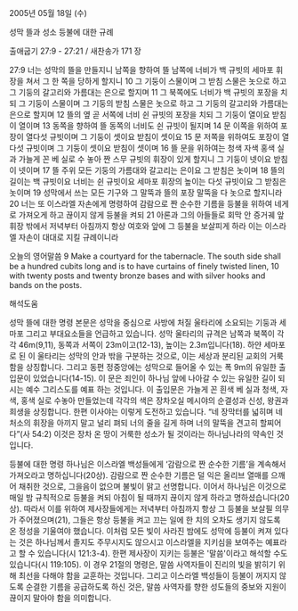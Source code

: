2005년 05월 18일 (수)

성막 뜰과 성소 등불에 대한 규례



출애굽기 27:9 - 27:21 / 새찬송가 171 장


27:9 너는 성막의 뜰을 만들지니 남쪽을 향하여 뜰 남쪽에 너비가 백 규빗의 세마포 휘장을 쳐서 그 한 쪽을 당하게 할지니 10 그 기둥이 스물이며 그 받침 스물은 놋으로 하고 그 기둥의 갈고리와 가름대는 은으로 할지며 11 그 북쪽에도 너비가 백 규빗의 포장을 치되 그 기둥이 스물이며 그 기둥의 받침 스물은 놋으로 하고 그 기둥의 갈고리와 가름대는 은으로 할지며 12 뜰의 옆 곧 서쪽에 너비 쉰 규빗의 포장을 치되 그 기둥이 열이요 받침이 열이며 13 동쪽을 향하여 뜰 동쪽의 너비도 쉰 규빗이 될지며 14 문 이쪽을 위하여 포장이 열다섯 규빗이며 그 기둥이 셋이요 받침이 셋이요 15 문 저쪽을 위하여도 포장이 열다섯 규빗이며 그 기둥이 셋이요 받침이 셋이며 16 뜰 문을 위하여는 청색 자색 홍색 실과 가늘게 꼰 베 실로 수 놓아 짠 스무 규빗의 휘장이 있게 할지니 그 기둥이 넷이요 받침이 넷이며 17 뜰 주위 모든 기둥의 가름대와 갈고리는 은이요 그 받침은 놋이며 18 뜰의 길이는 백 규빗이요 너비는 쉰 규빗이요 세마포 휘장의 높이는 다섯 규빗이요 그 받침은 놋이며 19 성막에서 쓰는 모든 기구와 그 말뚝과 뜰의 포장 말뚝을 다 놋으로 할지니라 20 너는 또 이스라엘 자손에게 명령하여 감람으로 짠 순수한 기름을 등불을 위하여 네게로 가져오게 하고 끊이지 않게 등불을 켜되 21 아론과 그의 아들들로 회막 안 증거궤 앞 휘장 밖에서 저녁부터 아침까지 항상 여호와 앞에 그 등불을 보살피게 하라 이는 이스라엘 자손이 대대로 지킬 규례이니라 

오늘의 영어말씀 
9 Make a courtyard for the tabernacle. The south side shall be a hundred cubits long and is to have curtains of finely twisted linen, 10 with twenty posts and twenty bronze bases and with silver hooks and bands on the posts.

해석도움





성막 뜰에 대한 명령 
본문은 성막을 중심으로 사방에 처질 울타리에 소요되는 기둥과 세마포 그리고 부대요소들을 언급하고 있습니다. 성막 울타리의 규격은 남쪽과 북쪽이 각각 46m(9,11), 동쪽과 서쪽이 23m이고(12-13), 높이는 2.3m입니다(18). 하얀 세마포로 된 이 울타리는 성막의 안과 밖을 구분하는 것으로, 이는 세상과 분리된 교회의 거룩함을 상징합니다. 그리고 동편 정중앙에는 성막으로 들어올 수 있는 폭 9m의 유일한 출입문이 있었습니다(14-15). 이 문은 죄인이 하나님 앞에 나아갈 수 있는 유일한 길이 되시는 예수 그리스도를 예표 하는 것입니다. 이 출입문은 가늘게 꼰 흰색 베 실과 청색, 자색, 홍색 실로 수놓아 만들었는데 각각의 색은 장차오실 메시야의 순결성과 신성, 왕권과 희생을 상징합니다. 한편 이사야는 이렇게 도전하고 있습니다. “네 장막터를 넓히며 네 처소의 휘장을 아끼지 말고 널리 펴되 너의 줄을 길게 하며 너의 말뚝을 견고히 할찌어다”(사 54:2) 이것은 장차 온 땅이 거룩한 성소가 될 것이라는 하나님나라의 약속인 것입니다. 

등불에 대한 명령 
하나님은 이스라엘 백성들에게 ‘감람으로 짠 순수한 기름’을 계속해서 가져오라고 명하십니다(20상). 감람으로 짠 순수한 기름은 덜 익은 올리브 열매를 으깨어 채취한 것으로, 그을음이 없으며 불빛이 맑고 선명합니다. 이어서 하나님은 이것으로 매일 밤 규칙적으로 등불을 켜되 아침이 될 때까지 끊이지 않게 하라고 명하셨습니다(20상). 따라서 이를 위하여 제사장들에게는 저녁부터 아침까지 항상 그 등불을 보살필 의무가 주어졌으며(21), 그들은 항상 등불을 켜고 끄는 일에 한 치의 오차도 생기지 않도록 온 정성을 기울여야 했습니다. 이처럼 모든 빛이 사라진 밤에도 성막에 등불이 켜져 있다는 것은 하나님께서 졸지도 주무시지도 않으시고 이스라엘을 지키심을 보여주는 예표라고 할 수 있습니다(시 121:3-4). 한편 제사장이 지키는 등불은 '말씀'이라고 해석할 수도 있습니다(시 119:105). 이 경우 21절의 명령은, 말씀 사역자들이 진리의 빛을 밝히기 위해 최선을 다해야 함을 교훈하는 것입니다. 그리고 이스라엘 백성들이 등불이 꺼지지 않도록 순결한 기름을 공급하도록 하신 것은, 말씀 사역자를 향한 성도들의 중보와 지원이 끊이지 말아야 함을 의미합니다.